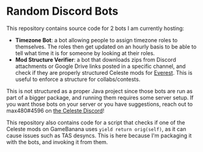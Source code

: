 # Random Discord Bots

This repository contains source code for 2 bots I am currently hosting:
- **Timezone Bot**: a bot allowing people to assign timezone roles to themselves. The roles then get updated on an hourly basis to be able to tell what time it is for someone by looking at their roles.
- **Mod Structure Verifier**: a bot that downloads zips from Discord attachments or Google Drive links posted in a specific channel, and check if they are properly structured Celeste mods for [Everest](https://github.com/EverestAPI/Everest). This is useful to enforce a structure for collabs/contests.

This is not structured as a proper Java project since those bots are run as part of a bigger package, and running them requires some server setup. If you want those bots on your server or you have suggestions, reach out to max480#4596 on [the Celeste Discord](https://discord.gg/celeste)!

This repository also contains code for a script that checks if one of the Celeste mods on GameBanana uses `yield return orig(self)`, as it can cause issues such as TAS desyncs. This is here because I'm packaging it with the bots, and invoking it from them.